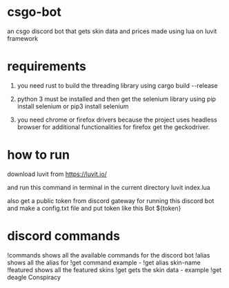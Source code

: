 # csgo-bot
an csgo discord bot that gets skin data and prices made using lua on luvit framework

# requirements

1. you need rust to build the threading library using cargo build --release

2. python 3 must be installed and then get the selenium library using pip install selenium or pip3 install selenium

3. you need chrome or firefox drivers because the project uses headless browser for additional functionalities for firefox get the geckodriver.

# how to run
download luvit from https://luvit.io/

and run this command in terminal in the current directory luvit index.lua

also get a public token from discord gateway for running this discord bot and make a config.txt file and put token like this Bot ${token}


# discord commands 
!commands shows all the available commands for the discord bot
!alias shows all the alias for !get command example - !get alias skin-name
!featured shows all the featured skins
!get gets the skin data - example !get deagle Conspiracy